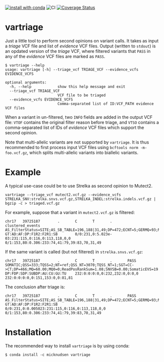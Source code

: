 [![install with conda](https://anaconda.org/micknudsen/vartriage/badges/version.svg)](https://anaconda.org/micknudsen/vartriage) ![CI](https://github.com/micknudsen/vartriage/workflows/CI/badge.svg) [![Coverage Status](https://coveralls.io/repos/github/micknudsen/vartriage/badge.svg?branch=master)](https://coveralls.io/github/micknudsen/vartriage?branch=master)

# vartriage

Just a little tool to perform second opinions on variant calls. It takes as input a _triage_ VCF file and list of _evidence_ VCF files. Output (written to `stdout`) is an opdated version of the _triage_ VCF, where filtered variants that `PASS` in any of the _evidence_ VCF files are marked as `PASS`.

```
$ vartriage --help
usage: vartriage [-h] --triage_vcf TRIAGE_VCF --evidence_vcfs EVIDENCE_VCFS

optional arguments:
  -h, --help            show this help message and exit
  --triage_vcf TRIAGE_VCF
                        VCF file to be triaged
  --evidence_vcfs EVIDENCE_VCFS
                        Comma-separated list of ID:VCF_PATH evidence VCF files
```

When a variant in un-filtered, two `INFO` fields are added in the output VCF file: `VTOF` contains the original filter reason before triage, and `VTSO` contains a comma-separated list of IDs of _evidence_ VCF files which support the second opinion.

Note that multi-allelic variants are not supported by `vartriage`. It is thus recommended to first process input VCF files using `bcftools norm -m- foo.vcf.gz`, which splits multi-allelic variants into biallelic variants.

# Example

A typical use-case could be to use Strelka as second opinion to Mutect2.

```
vartriage --triage_vcf mutect2.vcf.gz --evidence_vcfs STRELKA_SNV:strelka.snvs.vcf.gz,STRELKA_INDEL:strelka.indels.vcf.gz | bgzip -c > triaged.vcf.gz
```

For example, suppose that a variant in `mutect2.vcf.gz` is filtered:

```
chr17   39725187        .       C       T       .       clustered_events        AS_FilterStatus=SITE;AS_SB_TABLE=196,188|31,49;DP=472;ECNT=5;GERMQ=93;MBQ=35,20;MFRL=268,229;MMQ=60,60;MPOS=35;NALOD=2.30;NLOD=58.69;POPAF=6.00;ROQ=93;TLOD=190.21      GT:AD:AF:DP:F1R2:F2R1:SB        0/0:231,0:5.023e-03:231:115,0:116,0:113,118,0,0        0/1:153,80:0.306:233:74,41:79,39:83,70,31,49
```

If the same variant is called (but not filtered) in `strelka.snvs.vcf.gz`:

```
chr17   39725187        .       C       T       .       PASS    SOMATIC;QSS=333;TQSS=2;NT=ref;QSS_NT=3070;TQSS_NT=1;SGT=CC->CT;DP=466;MQ=60.00;MQ0=0;ReadPosRankSum=1.08;SNVSB=0.00;SomaticEVS=19.98    DP:FDP:SDP:SUBDP:AU:CU:GU:TU    232:0:0:0:0,0:232,232:0,0:0,0   232:0:0:0:0,0:151,153:0,0:81,81
```

The conclusion after triage is:

```
chr17   39725187        .       C       T       .       PASS    AS_FilterStatus=SITE;AS_SB_TABLE=196,188|31,49;DP=472;ECNT=5;GERMQ=93;MBQ=35,20;MFRL=268,229;MMQ=60,60;MPOS=35;NALOD=2.3;NLOD=58.69;POPAF=6;ROQ=93;TLOD=190.21;VTSO=STRELKA_SNV;VTOF=clustered_events   GT:AD:AF:DP:F1R2:F2R1:SB       0/0:231,0:0.005023:231:115,0:116,0:113,118,0,0  0/1:153,80:0.306:233:74,41:79,39:83,70,31,49
```

# Installation

The recommended way to install `vartriage` is by using conda:
```
$ conda install -c micknudsen vartriage
```
